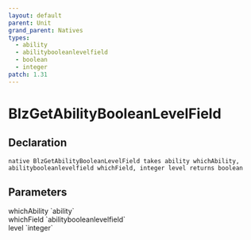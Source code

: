 ```yaml
---
layout: default
parent: Unit
grand_parent: Natives
types:
  - ability
  - abilitybooleanlevelfield
  - boolean
  - integer
patch: 1.31
---
```


# BlzGetAbilityBooleanLevelField

## Declaration

```
native BlzGetAbilityBooleanLevelField takes ability whichAbility, abilitybooleanlevelfield whichField, integer level returns boolean
```

## Parameters
<dl>
  <dt>whichAbility `ability`</dt>
  <dd></dd>

  <dt>whichField `abilitybooleanlevelfield`</dt>
  <dd></dd>

  <dt>level `integer`</dt>
  <dd></dd>
</dl>